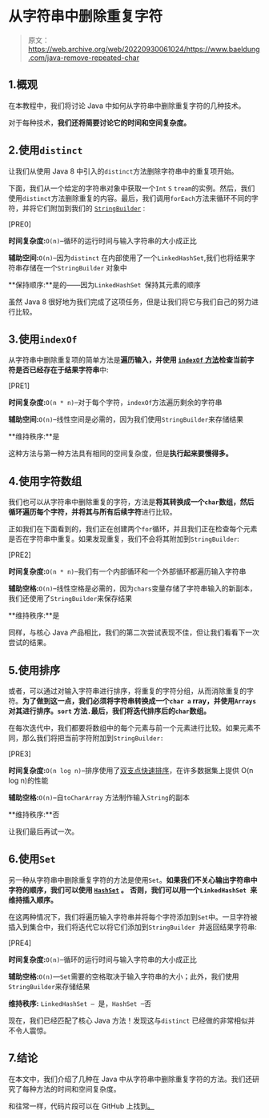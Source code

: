# 从字符串中删除重复字符

> 原文：<https://web.archive.org/web/20220930061024/https://www.baeldung.com/java-remove-repeated-char>

## 1.概观

在本教程中，我们将讨论 Java 中如何从字符串中删除重复字符的几种技术。

对于每种技术，**我们还将简要讨论它的时间和空间复杂度。**

## 2.使用`distinct`

让我们从使用 Java 8 中引入的`distinct`方法删除字符串中的重复项开始。

下面，我们从一个给定的字符串对象中获取一个`Int` `S` `tream`的实例。然后，我们使用`distinct`方法删除重复的内容。最后，我们调用`forEach`方法来循环不同的字符，并将它们附加到我们的 [`StringBuilder`](/web/20220913031431/https://www.baeldung.com/java-string-builder-string-buffer) :

[PRE0]

**时间复杂度:**`O(n)`–循环的运行时间与输入字符串的大小成正比

**辅助空间:**`O(n)`–因为`distinct` 在内部使用了一个`LinkedHashSet`,我们也将结果字符串存储在一个`StringBuilder` 对象中

**保持顺序:**是的——因为`LinkedHashSet `保持其元素的顺序

虽然 Java 8 很好地为我们完成了这项任务，但是让我们将它与我们自己的努力进行比较。

## 3.使用`indexOf`

从字符串中删除重复项的简单方法是**遍历输入，并使用 [`indexOf` 方法](/web/20220913031431/https://www.baeldung.com/string/index-of)检查当前字符是否已经存在于结果字符串**中:

[PRE1]

**时间复杂度:**`O(n * n)`–对于每个字符，`indexOf`方法遍历剩余的字符串

**辅助空间:**`O(n)`–线性空间是必需的，因为我们使用`StringBuilder`来存储结果

**维持秩序:**是

这种方法与第一种方法具有相同的空间复杂度，但是**执行起来要慢得多。**

## 4.使用字符数组

我们也可以从字符串中删除重复的字符，方法是**将其转换成一个`char`数组，然后循环遍历每个字符，并将其与所有后续字符**进行比较。

正如我们在下面看到的，我们正在创建两个`for`循环，并且我们正在检查每个元素是否在字符串中重复。如果发现重复，我们不会将其附加到`StringBuilder`:

[PRE2]

**时间复杂度:**`O(n * n)`–我们有一个内部循环和一个外部循环都遍历输入字符串

**辅助空格:**`O(n)`–线性空格是必需的，因为`chars`变量存储了字符串输入的新副本，我们还使用了`StringBuilder`来保存结果

**维持秩序:**是

同样，与核心 Java 产品相比，我们的第二次尝试表现不佳，但让我们看看下一次尝试的结果。

## 5.使用排序

或者，可以通过对输入字符串进行排序，将重复的字符分组，从而消除重复的字符。**为了做到这一点，我们必须将字符串转换成一个`char a` rray，并使用`Arrays`对其进行排序。`sort` 方法`.`最后，我们将迭代排序后的`char`数组。**

在每次迭代中，我们都要将数组中的每个元素与前一个元素进行比较。如果元素不同，那么我们将把当前字符附加到`StringBuilder:`

[PRE3]

**时间复杂度:**`O(n log n)`–排序使用了[双支点快速排序](/web/20220913031431/https://www.baeldung.com/arrays-sortobject-vs-sortint)，在许多数据集上提供 O(n log n)的性能

**辅助空格:**`O(n)`–自`toCharArray` 方法制作输入`String`的副本

**维持秩序:**否

让我们最后再试一次。

## 6.使用`Set`

另一种从字符串中删除重复字符的方法是使用`Set`。**如果我们不关心输出字符串中字符的顺序，我们可以使用 [`HashSet`](/web/20220913031431/https://www.baeldung.com/java-hashset) 。** **否则，我们可以用一个`LinkedHashSet `来维持插入顺序。**

在这两种情况下，我们将遍历输入字符串并将每个字符添加到`Set`中。一旦字符被插入到集合中，我们将迭代它以将它们添加到`StringBuilder `并返回结果字符串:

[PRE4]

**时间复杂度:**`O(n)`–循环的运行时间与输入字符串的大小成正比

**辅助空格:**`O(n)`—`Set`需要的空格取决于输入字符串的大小；此外，我们使用`StringBuilder`来存储结果

**维持秩序:** `LinkedHashSet – `是，`HashSet `–否

现在，我们已经匹配了核心 Java 方法！发现这与`distinct` 已经做的非常相似并不令人震惊。

## 7.结论

在本文中，我们介绍了几种在 Java 中从字符串中删除重复字符的方法。我们还研究了每种方法的时间和空间复杂度。

和往常一样，代码片段可以在 GitHub 上找到[。](https://web.archive.org/web/20220913031431/https://github.com/eugenp/tutorials/tree/master/core-java-modules/core-java-string-algorithms)